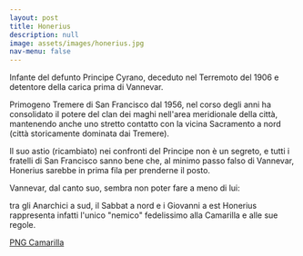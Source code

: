 ```yaml
---
layout: post
title: Honerius
description: null
image: assets/images/honerius.jpg
nav-menu: false
---
```


Infante del defunto Principe Cyrano, deceduto nel Terremoto del 1906 e detentore della carica prima di Vannevar. 

Primogeno Tremere di San Francisco dal 1956, nel corso degli anni ha consolidato il potere del clan dei maghi nell'area meridionale della città, mantenendo anche uno stretto contatto con la vicina Sacramento a nord (città storicamente dominata dai Tremere).

Il suo astio (ricambiato) nei confronti del Principe non è un segreto, e tutti i fratelli di San Francisco sanno bene che, al minimo passo falso di Vannevar, Honerius sarebbe in prima fila per prenderne il posto.

Vannevar, dal canto suo, sembra non poter fare a meno di lui: 

tra gli Anarchici a sud, il Sabbat a nord e i Giovanni a est Honerius rappresenta infatti l'unico "nemico" fedelissimo alla Camarilla e alle sue regole.

<a href="http://xabacadabra.com/cursed-legacy/png-camarilla.html" class="button back">PNG Camarilla</a>